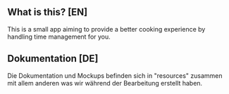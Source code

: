 ## What is this? [EN]
This is a small app aiming to provide a better cooking experience by handling time management for you.

## Dokumentation [DE]
Die Dokumentation und Mockups befinden sich in "resources" zusammen mit allem anderen was wir während der Bearbeitung erstellt haben.
